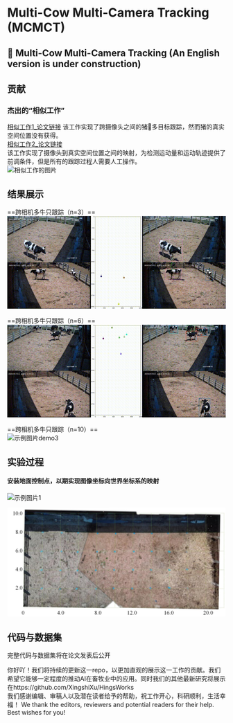 # Multi-Cow Multi-Camera Tracking (MCMCT)
## 📖 Multi-Cow Multi-Camera Tracking (An English version is under construction) 



## 贡献  

### 杰出的“相似工作”  
[相似工作1_论文链接](https://drive.google.com/file/d/1ecdUNkKhlcNxA0ZbvaZBc8qJdrLHAmUV/view) 
该工作实现了跨摄像头之间的猪🐖多目标跟踪，然而猪的真实空间位置没有获得。  
[相似工作2_论文链接](https://www.sciencedirect.com/science/article/pii/S0168159123002046)  
该工作实现了摄像头到真实空间位置之间的映射，为检测运动量和运动轨迹提供了前调条件，但是所有的跟踪过程人需要人工操作。  
![相似工作的图片](https://github.com/XingshiXu/MCMCT/blob/main/multicam-tracking-of-pigs.gif)    

## 结果展示  
==跨相机多牛只跟踪（n=3）==  
![示例图片demo3](https://github.com/XingshiXu/MCMCT/blob/main/DEMO3fast%2000_00_00-00_00_30.gif)  

   
==跨相机多牛只跟踪（n=6）==  
![示例图片demo3](https://github.com/XingshiXu/MCMCT/blob/main/DEMO6fast%2000_00_00-00_00_30.gif)   

  
==跨相机多牛只跟踪（n=10）==  
![示例图片demo3](https://github.com/XingshiXu/MCMCT/blob/main/DEMO10fast%2000_00_00-00_00_30.gif)    

  
 
## 实验过程 
#### 安装地面控制点，以期实现图像坐标向世界坐标系的映射
![示例图片1](https://github.com/XingshiXu/MCMCT/blob/main/ControlPoint.gif)

![俯瞰图](https://github.com/XingshiXu/MCMCT/blob/main/birdeye.jpg)

## 代码与数据集 
完整代码与数据集将在论文发表后公开  

  
你好吖！我们将持续的更新这一repo，以更加直观的展示这一工作的贡献。我们希望它能够一定程度的推动AI在畜牧业中的应用。同时我们的其他最新研究将展示在https://github.com/XingshiXu/HingsWorks  
我们感谢编辑、审稿人以及潜在读者给予的帮助，祝工作开心，科研顺利，生活幸福！ 
We thank the editors, reviewers and potential readers for their help. Best wishes for you!  
